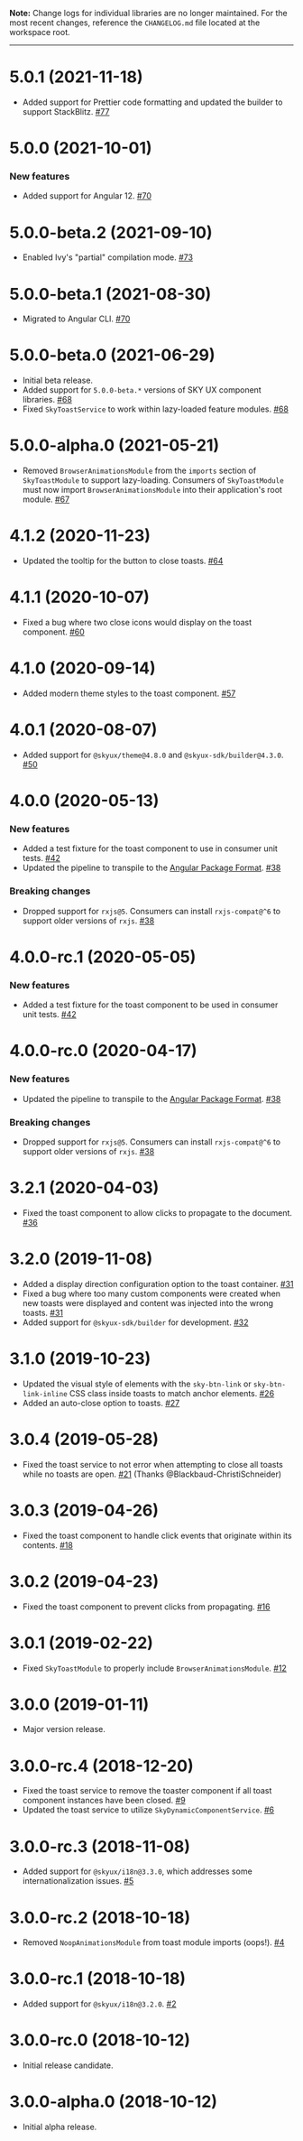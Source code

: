 **Note:** Change logs for individual libraries are no longer maintained. For the most recent changes, reference the `CHANGELOG.md` file located at the workspace root.

---

# 5.0.1 (2021-11-18)

- Added support for Prettier code formatting and updated the builder to support StackBlitz. [#77](https://github.com/blackbaud/skyux-toast/pull/77)

# 5.0.0 (2021-10-01)

### New features

- Added support for Angular 12. [#70](https://github.com/blackbaud/skyux-toast/pull/70)

# 5.0.0-beta.2 (2021-09-10)

- Enabled Ivy's "partial" compilation mode. [#73](https://github.com/blackbaud/skyux-toast/pull/73)

# 5.0.0-beta.1 (2021-08-30)

- Migrated to Angular CLI. [#70](https://github.com/blackbaud/skyux-toast/pull/70)

# 5.0.0-beta.0 (2021-06-29)

- Initial beta release.
- Added support for `5.0.0-beta.*` versions of SKY UX component libraries. [#68](https://github.com/blackbaud/skyux-toast/pull/68)
- Fixed `SkyToastService` to work within lazy-loaded feature modules. [#68](https://github.com/blackbaud/skyux-toast/pull/68)

# 5.0.0-alpha.0 (2021-05-21)

- Removed `BrowserAnimationsModule` from the `imports` section of `SkyToastModule` to support lazy-loading. Consumers of `SkyToastModule` must now import `BrowserAnimationsModule` into their application's root module. [#67](https://github.com/blackbaud/skyux-toast/pull/67)

# 4.1.2 (2020-11-23)

- Updated the tooltip for the button to close toasts. [#64](https://github.com/blackbaud/skyux-toast/pull/64)

# 4.1.1 (2020-10-07)

- Fixed a bug where two close icons would display on the toast component. [#60](https://github.com/blackbaud/skyux-toast/pull/60)

# 4.1.0 (2020-09-14)

- Added modern theme styles to the toast component. [#57](https://github.com/blackbaud/skyux-toast/pull/57)

# 4.0.1 (2020-08-07)

- Added support for `@skyux/theme@4.8.0` and `@skyux-sdk/builder@4.3.0`. [#50](https://github.com/blackbaud/skyux-toast/pull/50)

# 4.0.0 (2020-05-13)

### New features

- Added a test fixture for the toast component to use in consumer unit tests. [#42](https://github.com/blackbaud/skyux-toast/pull/42)
- Updated the pipeline to transpile to the [Angular Package Format](https://docs.google.com/document/d/1CZC2rcpxffTDfRDs6p1cfbmKNLA6x5O-NtkJglDaBVs/preview). [#38](https://github.com/blackbaud/skyux-toast/pull/38)

### Breaking changes

- Dropped support for `rxjs@5`. Consumers can install `rxjs-compat@^6` to support older versions of `rxjs`. [#38](https://github.com/blackbaud/skyux-toast/pull/38)

# 4.0.0-rc.1 (2020-05-05)

### New features

- Added a test fixture for the toast component to be used in consumer unit tests. [#42](https://github.com/blackbaud/skyux-toast/pull/42)

# 4.0.0-rc.0 (2020-04-17)

### New features

- Updated the pipeline to transpile to the [Angular Package Format](https://docs.google.com/document/d/1CZC2rcpxffTDfRDs6p1cfbmKNLA6x5O-NtkJglDaBVs/preview). [#38](https://github.com/blackbaud/skyux-toast/pull/38)

### Breaking changes

- Dropped support for `rxjs@5`. Consumers can install `rxjs-compat@^6` to support older versions of `rxjs`. [#38](https://github.com/blackbaud/skyux-toast/pull/38)

# 3.2.1 (2020-04-03)

- Fixed the toast component to allow clicks to propagate to the document. [#36](https://github.com/blackbaud/skyux-toast/pull/36)

# 3.2.0 (2019-11-08)

- Added a display direction configuration option to the toast container. [#31](https://github.com/blackbaud/skyux-toast/pull/31)
- Fixed a bug where too many custom components were created when new toasts were displayed and content was injected into the wrong toasts. [#31](https://github.com/blackbaud/skyux-toast/pull/31)
- Added support for `@skyux-sdk/builder` for development. [#32](https://github.com/blackbaud/skyux-toast/pull/32)

# 3.1.0 (2019-10-23)

- Updated the visual style of elements with the `sky-btn-link` or `sky-btn-link-inline` CSS class inside toasts to match anchor elements. [#26](https://github.com/blackbaud/skyux-toast/pull/26)
- Added an auto-close option to toasts. [#27](https://github.com/blackbaud/skyux-toast/pull/27)

# 3.0.4 (2019-05-28)

- Fixed the toast service to not error when attempting to close all toasts while no toasts are open. [#21](https://github.com/blackbaud/skyux-toast/pull/21) (Thanks @Blackbaud-ChristiSchneider)

# 3.0.3 (2019-04-26)

- Fixed the toast component to handle click events that originate within its contents. [#18](https://github.com/blackbaud/skyux-toast/pull/18)

# 3.0.2 (2019-04-23)

- Fixed the toast component to prevent clicks from propagating. [#16](https://github.com/blackbaud/skyux-toast/pull/16)

# 3.0.1 (2019-02-22)

- Fixed `SkyToastModule` to properly include `BrowserAnimationsModule`. [#12](https://github.com/blackbaud/skyux-toast/pull/12)

# 3.0.0 (2019-01-11)

- Major version release.

# 3.0.0-rc.4 (2018-12-20)

- Fixed the toast service to remove the toaster component if all toast component instances have been closed. [#9](https://github.com/blackbaud/skyux-toast/pull/9)
- Updated the toast service to utilize `SkyDynamicComponentService`. [#6](https://github.com/blackbaud/skyux-toast/pull/6)

# 3.0.0-rc.3 (2018-11-08)

- Added support for `@skyux/i18n@3.3.0`, which addresses some internationalization issues. [#5](https://github.com/blackbaud/skyux-toast/pull/5)

# 3.0.0-rc.2 (2018-10-18)

- Removed `NoopAnimationsModule` from toast module imports (oops!). [#4](https://github.com/blackbaud/skyux-toast/pull/4)

# 3.0.0-rc.1 (2018-10-18)

- Added support for `@skyux/i18n@3.2.0`. [#2](https://github.com/blackbaud/skyux-toast/pull/2)

# 3.0.0-rc.0 (2018-10-12)

- Initial release candidate.

# 3.0.0-alpha.0 (2018-10-12)

- Initial alpha release.

